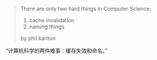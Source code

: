 > There are only two hard things in Computer Science:
> 1. cache invalidation 
> 2. naming things
>  
> by phil karlton

“计算机科学的两件难事：缓存失效和命名。”
